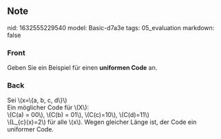 ## Note
nid: 1632555229540
model: Basic-d7a3e
tags: 05_evaluation
markdown: false

### Front
Geben Sie ein Beispiel für einen <b>uniformen Code</b> an.

### Back
<div>
  Sei \(x=\{a, b, c, d\}\)
</div>
<div>
  Ein möglicher Code für \(X\):
</div>
<div>
  \(C(a) = 00\), \(C(b) = 01\), \(C(c)=10\), \(C(d)=11\)
</div>
<div>
  \(L_{c}(x)=2\) für alle \(x\). Wegen gleicher Länge ist, der Code
  ein uniformer Code.
</div>
